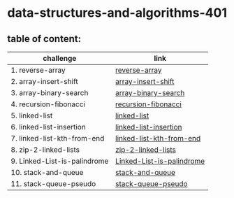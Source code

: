 # data-structures-and-algorithms-401

## table of content:
|challenge|link|
|---------|----|
|1. reverse-array|[reverse-array](https://github.com/AbrarAlzubaidi/data-structures-and-algorithms-401/tree/array-reverse/reverse-array)|
|2. array-insert-shift|[array-insert-shift](https://github.com/AbrarAlzubaidi/data-structures-and-algorithms-401/blob/main/array-insert-shift/README.md)|
|3. array-binary-search|[array-binary-search](https://github.com/AbrarAlzubaidi/data-structures-and-algorithms-401/blob/main/array-binary-search/README.md)|
|4. recursion-fibonacci|[recursion-fibonacci](https://docs.google.com/spreadsheets/d/1GPOfKc3BErdy5NJV9e3PIBJfuauLW1f0OnepQjQAKN8/edit?usp=sharing)|
|5. linked-list|[linked-list](https://github.com/AbrarAlzubaidi/data-structures-and-algorithms-401/blob/linked-list/linked-list/README.md)|
|6. linked-list-insertion|[linked-list-insertion](https://github.com/AbrarAlzubaidi/data-structures-and-algorithms-401/blob/main/linked-list-insertions/README.md)|
|7. linked-list-kth-from-end|[linked-list-kth-from-end](https://github.com/AbrarAlzubaidi/data-structures-and-algorithms-401/blob/main/linked-list-insertions/README.md)|
|8. zip-2-linked-lists|[zip-2-linked-lists](https://github.com/AbrarAlzubaidi/data-structures-and-algorithms-401/blob/main/linked-list-insertions/README.md)
|9. Linked-List-is-palindrome|[Linked-List-is-palindrome](https://docs.google.com/spreadsheets/d/18nntyjs1zESQQM30WrMSb0Mb_5biCjU301Y1TynbkqY/edit?usp=sharing)
|10. stack-and-queue|[stack-and-queue](https://github.com/AbrarAlzubaidi/data-structures-and-algorithms-401/blob/main/stack-and-queue/README.md)
|11. stack-queue-pseudo|[stack-queue-pseudo](https://github.com/AbrarAlzubaidi/data-structures-and-algorithms-401/blob/main/stack-and-queue/README.md)
